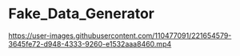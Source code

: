 # Fake_Data_Generator

https://user-images.githubusercontent.com/110477091/221654579-3645fe72-d948-4333-9260-e1532aaa8460.mp4


